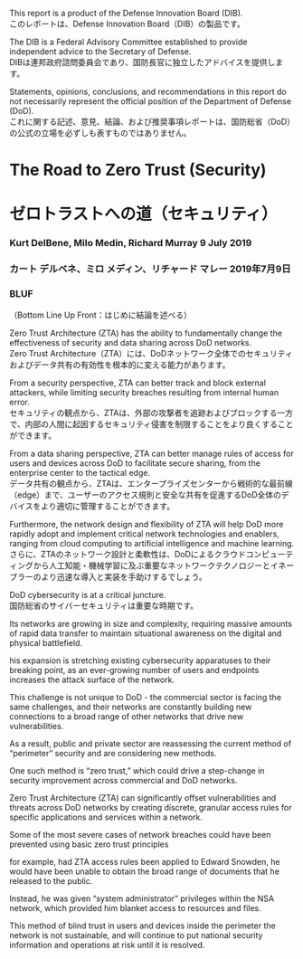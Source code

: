 This report is a product of the Defense Innovation Board (DIB).  
このレポートは、Defense Innovation Board（DIB）の製品です。

The DIB is a Federal Advisory Committee established to provide independent advice to the Secretary of Defense.  
DIBは連邦政府諮問委員会であり、国防長官に独立したアドバイスを提供します。

Statements, opinions, conclusions, and recommendations in this report do not necessarily represent the official position of the Department of Defense (DoD).  
これに関する記述、意見、結論、および推奨事項レポートは、国防総省（DoD）の公式の立場を必ずしも表すものではありません。

# The Road to Zero Trust (Security) 
# ゼロトラストへの道（セキュリティ）
### Kurt DelBene, Milo Medin, Richard Murray 9 July 2019
### カート デルベネ、ミロ メディン、リチャード マレー 2019年7月9日
### BLUF
（Bottom Line Up Front：はじめに結論を述べる）

Zero Trust Architecture (ZTA) has the ability to fundamentally change the effectiveness of security and data sharing across DoD networks.  
Zero Trust Architecture（ZTA）には、DoDネットワーク全体でのセキュリティおよびデータ共有の有効性を根本的に変える能力があります。

From a security perspective, ZTA can better track and block external attackers, while limiting security breaches resulting from internal human error.  
セキュリティの観点から、ZTAは、外部の攻撃者を追跡およびブロックする一方で、内部の人間に起因するセキュリティ侵害を制限することをより良くすることができます。

From a data sharing perspective, ZTA can better manage rules of access for users and devices across DoD to facilitate secure sharing, from the enterprise center to the tactical edge.  
データ共有の観点から、ZTAは、エンタープライズセンターから戦術的な最前線（edge）まで、ユーザーのアクセス規則と安全な共有を促進するDoD全体のデバイスをより適切に管理することができます。

Furthermore, the network design and flexibility of ZTA will help DoD more rapidly adopt and implement critical network technologies and enablers, ranging from cloud computing to artificial intelligence and machine learning.  
さらに、ZTAのネットワーク設計と柔軟性は、DoDによるクラウドコンピューティングから人工知能・機械学習に及ぶ重要なネットワークテクノロジーとイネーブラーのより迅速な導入と実装を手助けするでしょう。

DoD cybersecurity is at a critical juncture.  
国防総省のサイバーセキュリティは重要な時期です。

Its networks are growing in size and complexity, requiring massive amounts of rapid data transfer to maintain situational awareness on the digital and physical battlefield.  


his expansion is stretching existing cybersecurity apparatuses to their breaking point, as an ever-growing number of users and endpoints increases the attack surface of the network.  


This challenge is not unique to DoD - the commercial sector is facing the same challenges, and their networks are constantly building new connections to a broad range of other networks that drive new vulnerabilities.  


As a result, public and private sector are reassessing the current method of “perimeter” security and are considering new methods.   


One such method is “zero trust,” which could drive a step-change in security improvement across commercial and DoD networks.  

Zero Trust Architecture (ZTA) can significantly offset vulnerabilities and threats across DoD networks by creating discrete, granular access rules for specific applications and services within a network.  


Some of the most severe cases of network breaches could have been prevented using basic zero trust principles  


for example, had ZTA access rules been applied to Edward Snowden, he would have been unable to obtain the broad range of documents that he released to the public.  


Instead, he was given “system administrator” privileges within the NSA network, which provided him blanket access to resources and files.  


This method of blind trust in users and devices inside the perimeter the network is not sustainable, and will continue to put national security information and operations at risk until it is resolved.  
